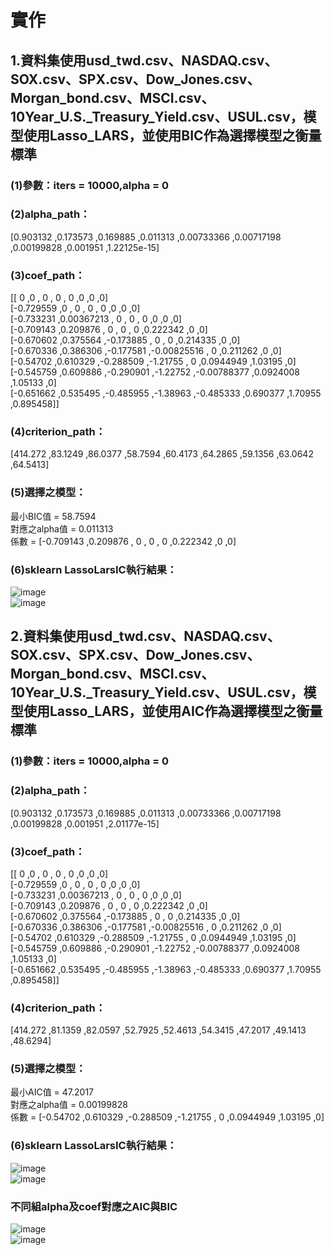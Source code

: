 實作
==========================================================================================
## 1.資料集使用usd_twd.csv、NASDAQ.csv、SOX.csv、SPX.csv、Dow_Jones.csv、Morgan_bond.csv、MSCI.csv、10Year_U.S._Treasury_Yield.csv、USUL.csv，模型使用Lasso_LARS，並使用BIC作為選擇模型之衡量標準  
### (1)參數：iters = 10000,alpha = 0  
### (2)alpha_path：  
[0.903132 ,0.173573 ,0.169885 ,0.011313 ,0.00733366 ,0.00717198 ,0.00199828 ,0.001951 ,1.22125e-15]  
### (3)coef_path：  
[[ 0                 ,0                 , 0                 , 0                , 0                 ,0                 ,0                ,0]  
 [-0.729559          ,0                 , 0                 , 0                , 0                 ,0                 ,0                ,0]  
 [-0.733231          ,0.00367213        , 0                 , 0                , 0                 ,0                 ,0                ,0]  
 [-0.709143          ,0.209876          , 0                 , 0                , 0                 ,0.222342          ,0                ,0]  
 [-0.670602          ,0.375564          ,-0.173885          , 0                , 0                 ,0.214335          ,0                ,0]  
 [-0.670336          ,0.386306          ,-0.177581          ,-0.00825516       , 0                 ,0.211262          ,0                ,0]  
 [-0.54702           ,0.610329          ,-0.288509          ,-1.21755          , 0                 ,0.0944949         ,1.03195          ,0]  
 [-0.545759          ,0.609886          ,-0.290901          ,-1.22752          ,-0.00788377        ,0.0924008         ,1.05133          ,0]  
 [-0.651662          ,0.535495          ,-0.485955          ,-1.38963          ,-0.485333          ,0.690377          ,1.70955          ,0.895458]]  
### (4)criterion_path：  
[414.272  ,83.1249  ,86.0377  ,58.7594  ,60.4173    ,64.2865    ,59.1356    ,63.0642  ,64.5413]  
### (5)選擇之模型：  
最小BIC值 = 58.7594  
對應之alpha值 = 0.011313  
係數 = [-0.709143          ,0.209876          , 0                 , 0                , 0                 ,0.222342          ,0                ,0]  
### (6)sklearn LassoLarsIC執行結果：  
![image](https://github.com/Suweihsiang/LinearRegression/blob/main/image/lars_path.png)  
![image](https://github.com/Suweihsiang/LinearRegression/blob/main/image/bic.png)  
  
  
## 2.資料集使用usd_twd.csv、NASDAQ.csv、SOX.csv、SPX.csv、Dow_Jones.csv、Morgan_bond.csv、MSCI.csv、10Year_U.S._Treasury_Yield.csv、USUL.csv，模型使用Lasso_LARS，並使用AIC作為選擇模型之衡量標準  
### (1)參數：iters = 10000,alpha = 0  
### (2)alpha_path：  
[0.903132   ,0.173573   ,0.169885   ,0.011313   ,0.00733366   ,0.00717198   ,0.00199828   ,0.001951   ,2.01177e-15]  
### (3)coef_path：  
[[ 0                 ,0                 , 0                 , 0                , 0                 ,0                 ,0                ,0]  
 [-0.729559          ,0                 , 0                 , 0                , 0                 ,0                 ,0                ,0]  
 [-0.733231          ,0.00367213        , 0                 , 0                , 0                 ,0                 ,0                ,0]  
 [-0.709143          ,0.209876          , 0                 , 0                , 0                 ,0.222342          ,0                ,0]  
 [-0.670602          ,0.375564          ,-0.173885          , 0                , 0                 ,0.214335          ,0                ,0]  
 [-0.670336          ,0.386306          ,-0.177581          ,-0.00825516       , 0                 ,0.211262          ,0                ,0]  
 [-0.54702           ,0.610329          ,-0.288509          ,-1.21755          , 0                 ,0.0944949         ,1.03195          ,0]  
 [-0.545759          ,0.609886          ,-0.290901          ,-1.22752          ,-0.00788377        ,0.0924008         ,1.05133          ,0]  
 [-0.651662          ,0.535495          ,-0.485955          ,-1.38963          ,-0.485333          ,0.690377          ,1.70955          ,0.895458]]  
### (4)criterion_path：  
[414.272    ,81.1359    ,82.0597    ,52.7925    ,52.4613      ,54.3415      ,47.2017      ,49.1413    ,48.6294]  
### (5)選擇之模型：  
最小AIC值 = 47.2017  
對應之alpha值 = 0.00199828  
係數 = [-0.54702           ,0.610329          ,-0.288509          ,-1.21755          , 0                 ,0.0944949         ,1.03195          ,0]  
### (6)sklearn LassoLarsIC執行結果：  
![image](https://github.com/Suweihsiang/LinearRegression/blob/main/image/lars_path.png)  
![image](https://github.com/Suweihsiang/LinearRegression/blob/main/image/aic.png)  
  
### 不同組alpha及coef對應之AIC與BIC  
![image](https://github.com/Suweihsiang/LinearRegression/blob/main/image/AIC_BIC_cpp.png)  
![image](https://github.com/Suweihsiang/LinearRegression/blob/main/image/AIC_BIC_py.png)  
  